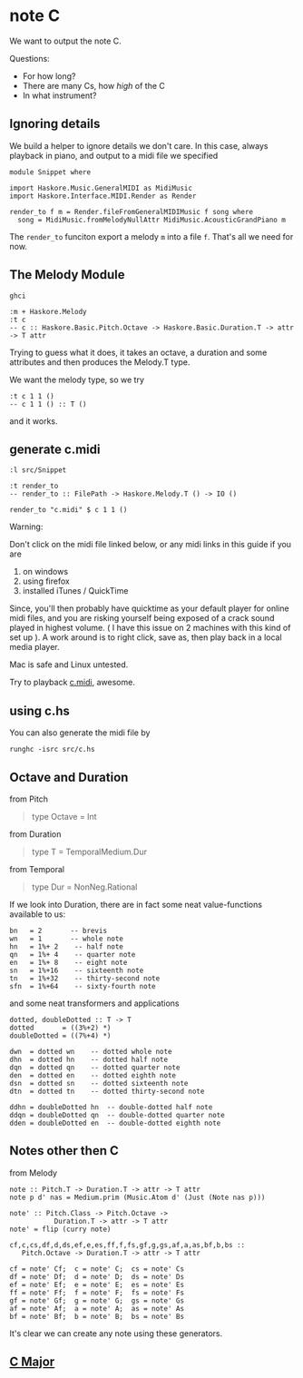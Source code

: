 note C
=======

We want to output the note C.

Questions:

* For how long?
* There are many Cs, how _high_ of the C
* In what instrument?


Ignoring details
-----------------

We build a helper to ignore details we don't care. In this case, always playback in piano, and output to a midi file we specified

	module Snippet where

	import Haskore.Music.GeneralMIDI as MidiMusic
	import Haskore.Interface.MIDI.Render as Render

	render_to f m = Render.fileFromGeneralMIDIMusic f song where
	  song = MidiMusic.fromMelodyNullAttr MidiMusic.AcousticGrandPiano m

The `render_to` funciton export a melody `m` into a file `f`. That's all we need for now.


The Melody Module
------------------

	ghci
	
	:m + Haskore.Melody
	:t c
	-- c :: Haskore.Basic.Pitch.Octave -> Haskore.Basic.Duration.T -> attr -> T attr
	
Trying to guess what it does, it takes an octave, a duration and some attributes and then produces the Melody.T type.

We want the melody type, so we try

	:t c 1 1 ()
	-- c 1 1 () :: T ()
	
and it works.


generate c.midi
----------------

	:l src/Snippet
	
	:t render_to
	-- render_to :: FilePath -> Haskore.Melody.T () -> IO ()
	
	render_to "c.midi" $ c 1 1 ()


Warning:

Don't click on the midi file linked below, or any midi links in this guide if you are

1. on windows
2. using firefox
3. installed iTunes / QuickTime

Since, you'll then probably have quicktime as your default player for online midi files, and you are risking yourself being exposed of a crack sound played in highest volume. ( I have this issue on 2 machines with this kind of set up ). A work around is to right click, save as, then play back in a local media player.

Mac is safe and Linux untested.

Try to playback [c.midi](../midi/c/c.midi?raw=true), awesome.

using c.hs
-----------

You can also generate the midi file by

	runghc -isrc src/c.hs
	

Octave and Duration
--------------------

from Pitch

> type Octave = Int

from Duration

> type T = TemporalMedium.Dur

from Temporal

> type Dur = NonNeg.Rational


If we look into Duration, there are in fact some neat value-functions available to us:

	bn   = 2       -- brevis
	wn   = 1       -- whole note
	hn   = 1%+ 2    -- half note
	qn   = 1%+ 4    -- quarter note
	en   = 1%+ 8    -- eight note
	sn   = 1%+16    -- sixteenth note
	tn   = 1%+32    -- thirty-second note
	sfn  = 1%+64    -- sixty-fourth note
	
and some neat transformers and applications

	dotted, doubleDotted :: T -> T
	dotted       = ((3%+2) *)
	doubleDotted = ((7%+4) *)

	dwn  = dotted wn    -- dotted whole note
	dhn  = dotted hn    -- dotted half note
	dqn  = dotted qn    -- dotted quarter note
	den  = dotted en    -- dotted eighth note
	dsn  = dotted sn    -- dotted sixteenth note
	dtn  = dotted tn    -- dotted thirty-second note
		
	ddhn = doubleDotted hn  -- double-dotted half note
	ddqn = doubleDotted qn  -- double-dotted quarter note
	dden = doubleDotted en  -- double-dotted eighth note
	
Notes other then C
-------------------

from Melody

	note :: Pitch.T -> Duration.T -> attr -> T attr
	note p d' nas = Medium.prim (Music.Atom d' (Just (Note nas p)))
	
	note' :: Pitch.Class -> Pitch.Octave ->
	           Duration.T -> attr -> T attr
	note' = flip (curry note)
	
	cf,c,cs,df,d,ds,ef,e,es,ff,f,fs,gf,g,gs,af,a,as,bf,b,bs ::
	   Pitch.Octave -> Duration.T -> attr -> T attr
	
	cf = note' Cf;  c = note' C;  cs = note' Cs
	df = note' Df;  d = note' D;  ds = note' Ds
	ef = note' Ef;  e = note' E;  es = note' Es
	ff = note' Ff;  f = note' F;  fs = note' Fs
	gf = note' Gf;  g = note' G;  gs = note' Gs
	af = note' Af;  a = note' A;  as = note' As
	bf = note' Bf;  b = note' B;  bs = note' Bs

It's clear we can create any note using these generators.
	
## [C Major](c_major.markdown)
